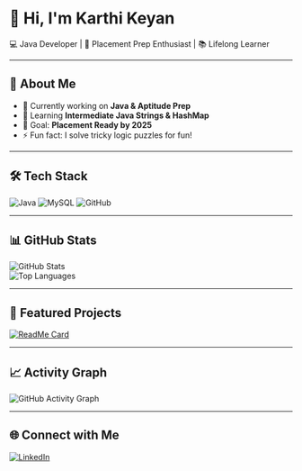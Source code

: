 # 👋 Hi, I'm Karthi Keyan  
💻 Java Developer | 🚀 Placement Prep Enthusiast | 📚 Lifelong Learner  

---

## 📌 About Me
- 🔭 Currently working on **Java & Aptitude Prep**
- 🌱 Learning **Intermediate Java Strings & HashMap**
- 🎯 Goal: **Placement Ready by 2025**
- ⚡ Fun fact: I solve tricky logic puzzles for fun!

---

## 🛠️ Tech Stack
![Java](https://img.shields.io/badge/Java-ED8B00?style=for-the-badge&logo=java&logoColor=white)
![MySQL](https://img.shields.io/badge/MySQL-005C84?style=for-the-badge&logo=mysql&logoColor=white)
![GitHub](https://img.shields.io/badge/GitHub-100000?style=for-the-badge&logo=github&logoColor=white)

---

## 📊 GitHub Stats
![GitHub Stats](https://github-readme-stats.vercel.app/api?username=YOUR-USERNAME&show_icons=true&theme=radical)  
![Top Languages](https://github-readme-stats.vercel.app/api/top-langs/?username=YOUR-USERNAME&layout=compact&theme=radical)

---

## 🌟 Featured Projects
[![ReadMe Card](https://github-readme-stats.vercel.app/api/pin/?username=YOUR-USERNAME&repo=REPO-NAME&theme=radical)](https://github.com/YOUR-USERNAME/REPO-NAME)

---

## 📈 Activity Graph
![GitHub Activity Graph](https://github-readme-activity-graph.vercel.app/graph?username=YOUR-USERNAME&theme=react-dark)

---

## 🌐 Connect with Me
[![LinkedIn](https://img.shields.io/badge/-LinkedIn-blue?logo=linkedin&logoColor=white)](YOUR-LINKEDIN-URL)
